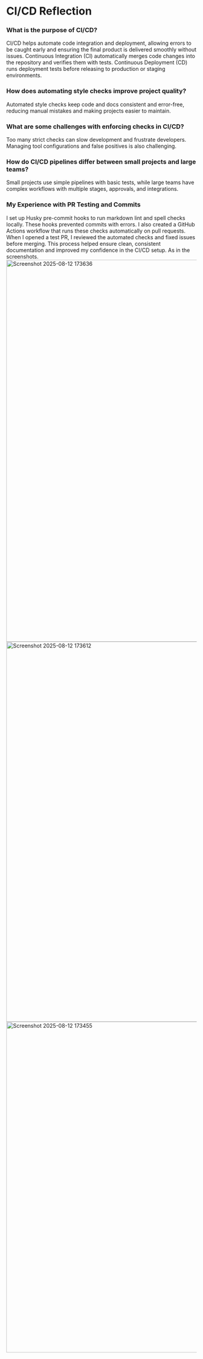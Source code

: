 # CI/CD Reflection

### What is the purpose of CI/CD?
CI/CD helps automate code integration and deployment, allowing errors to be caught early and ensuring the final product is delivered smoothly without issues. Continuous Integration (CI) automatically merges code changes into the repository and verifies them with tests. Continuous Deployment (CD) runs deployment tests before releasing to production or staging environments.
### How does automating style checks improve project quality?
Automated style checks keep code and docs consistent and error-free, reducing manual mistakes and making projects easier to maintain.

### What are some challenges with enforcing checks in CI/CD?
Too many strict checks can slow development and frustrate developers. Managing tool configurations and false positives is also challenging.

### How do CI/CD pipelines differ between small projects and large teams?
Small projects use simple pipelines with basic tests, while large teams have complex workflows with multiple stages, approvals, and integrations.

### My Experience with PR Testing and Commits
I set up Husky pre-commit hooks to run markdown lint and spell checks locally. These hooks prevented commits with errors. I also created a GitHub Actions workflow that runs these checks automatically on pull requests. When I opened a test PR, I reviewed the automated checks and fixed issues before merging. This process helped ensure clean, consistent documentation and improved my confidence in the CI/CD setup.
As in the screenshots.
<img width="1889" height="1009" alt="Screenshot 2025-08-12 173636" src="https://github.com/user-attachments/assets/4750981c-9377-4ba5-ae83-847f21df4d8d" />
<img width="1826" height="1004" alt="Screenshot 2025-08-12 173612" src="https://github.com/user-attachments/assets/43a8fc0c-fdfb-44ce-88b3-3282e60261a0" />
<img width="1904" height="874" alt="Screenshot 2025-08-12 173455" src="https://github.com/user-attachments/assets/00de91fd-1510-43f2-b34f-97b631d1eff3" />

